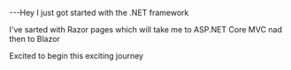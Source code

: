 ---Hey I just got started with the .NET framework

I've sarted with Razor pages which will take me to ASP.NET Core MVC nad then to Blazor

Excited to begin this exciting journey
